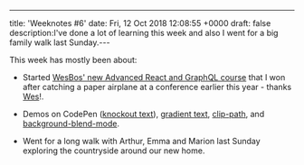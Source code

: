---
title: 'Weeknotes #6'
date: Fri, 12 Oct 2018 12:08:55 +0000
draft: false
description:I've done a lot of learning this week and also I went for a big family walk last Sunday.---

This week has mostly been about:

*   Started [WesBos' new Advanced React and GraphQL course](https://advancedreact.com/) that I won after catching a paper airplane at a conference earlier this year - thanks [Wes](https://twitter.com/wesbos)!.   
    
*   Demos on CodePen ([knockout text](https://codepen.io/bigandy/pen/xygaLQ)), [gradient text](https://codepen.io/bigandy/pen/ReoYzK), [clip-path](https://codepen.io/bigandy/pen/YJWyMw), and [background-blend-mode](https://codepen.io/ventureharbour/pen/wYgbLE).
*   Went for a long walk with Arthur, Emma and Marion last Sunday exploring the countryside around our new home.